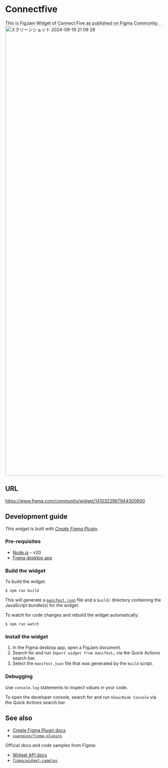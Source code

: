 # Connectfive
This is FigJam Widget of Connect Five as published on Figma Community.
<img width="1440" alt="スクリーンショット 2024-09-19 21 09 29" src="https://github.com/user-attachments/assets/7d0b730b-a508-4cb2-aa90-92b908ac89e4">

## URL
https://www.figma.com/community/widget/1410322967944300600

## Development guide

*This widget is built with [Create Figma Plugin](https://yuanqing.github.io/create-figma-plugin/).*

### Pre-requisites

- [Node.js](https://nodejs.org) – v20
- [Figma desktop app](https://figma.com/downloads/)

### Build the widget

To build the widget:

```
$ npm run build
```

This will generate a [`manifest.json`](https://figma.com/widget-docs/widget-manifest/) file and a `build/` directory containing the JavaScript bundle(s) for the widget.

To watch for code changes and rebuild the widget automatically:

```
$ npm run watch
```

### Install the widget

1. In the Figma desktop app, open a FigJam document.
2. Search for and run `Import widget from manifest…` via the Quick Actions search bar.
3. Select the `manifest.json` file that was generated by the `build` script.

### Debugging

Use `console.log` statements to inspect values in your code.

To open the developer console, search for and run `Show/Hide Console` via the Quick Actions search bar.

## See also

- [Create Figma Plugin docs](https://yuanqing.github.io/create-figma-plugin/)
- [`yuanqing/figma-plugins`](https://github.com/yuanqing/figma-plugins#readme)

Official docs and code samples from Figma:

- [Widget API docs](https://figma.com/widget-docs/)
- [`figma/widget-samples`](https://github.com/figma/widget-samples#readme)
